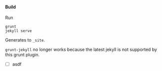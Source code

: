 #### Build
Run

	grunt
	jekyll serve

Generates to `_site`.

`grunt-jekyll` no longer works because the latest jekyll is not supported by this grunt plugin.

- [ ] asdf
